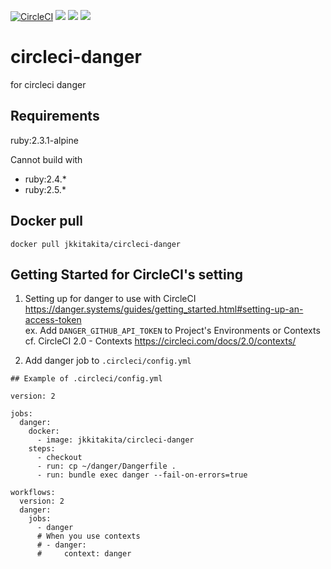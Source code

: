 [![CircleCI](https://circleci.com/gh/jkkitakita/circleci-danger.svg?style=svg)](https://circleci.com/gh/jkkitakita/circleci-danger)
[![](https://images.microbadger.com/badges/version/jkkitakita/circleci-danger.svg)](https://microbadger.com/images/jkkitakita/circleci-danger "Get your own version badge on microbadger.com")
[![](https://images.microbadger.com/badges/image/jkkitakita/circleci-danger.svg)](https://microbadger.com/images/jkkitakita/circleci-danger "Get your own image badge on microbadger.com")
[![](https://images.microbadger.com/badges/commit/jkkitakita/circleci-danger.svg)](https://microbadger.com/images/jkkitakita/circleci-danger "Get your own commit badge on microbadger.com")

# circleci-danger

for circleci danger

## Requirements

ruby:2.3.1-alpine

Cannot build with
- ruby:2.4.*
- ruby:2.5.*

## Docker pull

```
docker pull jkkitakita/circleci-danger
```

## Getting Started for CircleCI's setting

1. Setting up for danger to use with CircleCI  
https://danger.systems/guides/getting_started.html#setting-up-an-access-token  
ex. Add `DANGER_GITHUB_API_TOKEN` to Project's Environments or Contexts  
cf. CircleCI 2.0 - Contexts
https://circleci.com/docs/2.0/contexts/

2. Add danger job to `.circleci/config.yml`

```
## Example of .circleci/config.yml

version: 2

jobs:
  danger:
    docker:
      - image: jkkitakita/circleci-danger
    steps:
      - checkout
      - run: cp ~/danger/Dangerfile .
      - run: bundle exec danger --fail-on-errors=true

workflows:
  version: 2
  danger:
    jobs:
      - danger
      # When you use contexts
      # - danger:
      #     context: danger
```